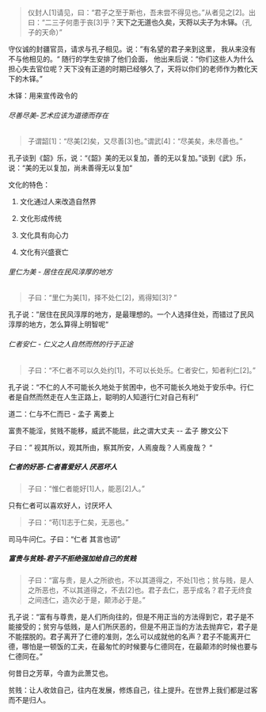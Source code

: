 > 仪封人[1]请见，曰：“君子之至于斯也，吾未尝不得见也。”从者见之[2]。出曰：“二三子何患于丧[3]乎？**天下之无道也久矣，天将以夫子为木铎。**（孔子的天命）”

守仪诚的封疆官员，请求与孔子相见。说：”有名望的君子来到这里， 我从来没有不与他相见的。“ 随行的学生安排了他们会面， 他出来后说：“你们这些人为什么担心失去官位呢？天下没有正道的时期已经够久了，天将以你们的老师作为教化天下的木铎。”

木铎：用来宣传政令的



######  尽善尽美-艺术应该为道德而存在 

>  子谓韶[1]：“尽美[2]矣，又尽善[3]也。”谓武[4]：“尽美矣，未尽善也。”

孔子谈到《韶》乐，说：“《韶》美的无以复加，善的无以复加。”谈到《武》乐，说：“美的无以复加，尚未善得无以复加“

文化的特色：

1. 文化通过人来改造自然界

2. 文化形成传统

3. 文化具有向心力

4. 文化有兴盛衰亡

   

###### 里仁为美 - 居住在民风淳厚的地方

> 子曰：“里仁为美[1]，择不处仁[2]，焉得知[3]? ”

孔子说：”居住在民风淳厚的地方，是最理想的。一个人选择住处，而错过了民风淳厚的地方，怎么算得上明智呢“



###### 仁者安仁 -  仁义之人自然而然的行于正途

> 子曰：“不仁者不可以久处约[1]，不可以长处乐。仁者安仁，知者利仁[2]。” 

孔子说：“不仁的人不可能长久地处于贫困中，也不可能长久地处于安乐中。行仁者是自然而然走在人生正路上，聪明的人知道行仁对自己有利”

道二：仁与不仁而已	- 孟子 离娄上

富贵不能淫，贫贱不能移，威武不能屈，此之谓大丈夫	-- 孟子 滕文公下

子曰：” 视其所以，观其所由，察其所安，人焉廋哉？人焉廋哉？ “

##### 仁者的好恶-仁者喜爱好人 厌恶坏人

> 子曰：“惟仁者能好[1]人，能恶[2]人。”
 
 只有仁者可以喜欢好人，讨厌坏人
 
 > 子曰：“苟[1]志于仁矣，无恶也。”

司马牛问仁。子曰：“仁者 其言也讱”

##### 富贵与贫贱-君子不拒绝强加给自己的贫贱

> 子曰：“富与贵，是人之所欲也，不以其道得之，不处[1]也；贫与贱，是人之所恶也，不以其道得之，不去[2]也。君子去仁，恶乎成名？君子无终食之间违仁，造次必于是，颠沛必于是。”

孔子说：“富有与尊贵，是人们所向往的，但是不用正当的方法得到它，君子是不能接受的；贫穷与低贱，是人们所厌恶的，但是不用正当的方法去抛弃它，君子是不能摆脱的。君子离开了仁德的准则，怎么可以成就他的名声？君子不能离开仁德，哪怕是一顿饭的工夫，在最匆忙的时候要与仁德同在，在最颠沛的时候也要与仁德同在。”

何昔日之芳草，今直为此萧艾也。

贫贱：让人收敛自己，往内在发展，修炼自己，往上提升。在世界上我们都是过客而不是归人。




